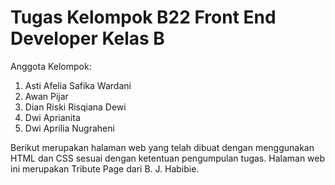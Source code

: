 # Tugas Kelompok B22 Front End Developer Kelas B 

Anggota Kelompok:
1. Asti Afelia Safika Wardani
2. Awan Pijar
3. Dian Riski Risqiana Dewi
4. Dwi Aprianita
5. Dwi Aprilia Nugraheni

Berikut merupakan halaman web yang telah dibuat dengan menggunakan HTML dan CSS sesuai dengan ketentuan pengumpulan tugas. Halaman web ini merupakan Tribute Page dari B. J. Habibie. 
